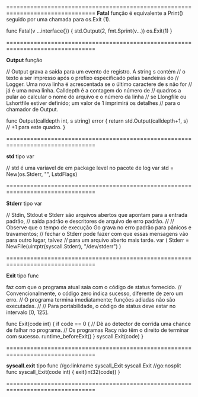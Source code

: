 
================================================================================
**Fatal** função
é equivalente a Print() seguido por uma chamada para os.Exit (1).

func Fatal(v ...interface{}) {
	std.Output(2, fmt.Sprint(v...))
	os.Exit(1)
}

================================================================================

**Output** função

// Output grava a saída para um evento de registro. A string s contém
// o texto a ser impresso após o prefixo especificado pelas bandeiras do
// Logger. Uma nova linha é acrescentada se o último caractere de s não for
// já é uma nova linha. Calldepth é a contagem do número de
// quadros a pular ao calcular o nome do arquivo e o número da linha
// se Llongfile ou Lshortfile estiver definido; um valor de 1 imprimirá os detalhes
// para o chamador de Output.

func Output(calldepth int, s string) error {
	return std.Output(calldepth+1, s) // +1 para este quadro.
}

================================================================================

**std** tipo var

// std é uma variavel de em package level no pacote de log
var std = New(os.Stderr, "", LstdFlags)

================================================================================

**Stderr** tipo var

// Stdin, Stdout e Stderr são arquivos abertos que apontam para a entrada padrão, 
// saída padrão e descritores de arquivo de erro padrão. 
// 
// Observe que o tempo de execução Go grava no erro padrão para pânicos e travamentos; 
// fechar o Stderr pode fazer com que essas mensagens vão para outro lugar, talvez 
// para um arquivo aberto mais tarde.
var (
    Stderr = NewFile(uintptr(syscall.Stderr), "/dev/stderr")
)

================================================================================

 **Exit** tipo func

faz com que o programa atual saia com o código de status fornecido.
// Convencionalmente, o código zero indica sucesso, diferente de zero um erro.
// O programa termina imediatamente; funções adiadas não são executadas.
//
// Para portabilidade, o código de status deve estar no intervalo [0, 125].

func Exit(code int) {
	if code == 0 {
		// Dê ao detector de corrida uma chance de falhar no programa.
		// Os programas Racy não têm o direito de terminar com sucesso.
		runtime_beforeExit()
	}
	syscall.Exit(code)
}

================================================================================

**syscall.exit** tipo func
//go:linkname syscall_Exit syscall.Exit
//go:nosplit
func syscall_Exit(code int) {
    exit(int32(code))
}

================================================================================

